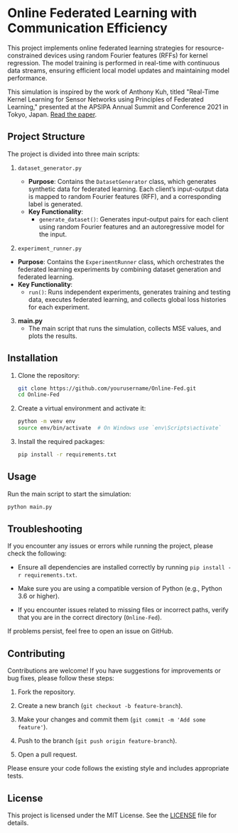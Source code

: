# Online Federated Learning with Communication Efficiency

This project implements online federated learning strategies for resource-constrained devices using random Fourier features (RFFs) for kernel regression. The model training is performed in real-time with continuous data streams, ensuring efficient local model updates and maintaining model performance.

This simulation is inspired by the work of Anthony Kuh, titled "Real-Time Kernel Learning for Sensor Networks using Principles of Federated Learning," presented at the APSIPA Annual Summit and Conference 2021 in Tokyo, Japan. [Read the paper](https://ieeexplore.ieee.org/document/9689337).

## Project Structure

The project is divided into three main scripts:

1. `dataset_generator.py`
   - **Purpose**: Contains the `DatasetGenerator` class, which generates synthetic data for federated learning. Each client’s input-output data is mapped to random Fourier features (RFF), and a corresponding label is generated.
   - **Key Functionality**:
       - `generate_dataset()`: Generates input-output pairs for each client using random Fourier features and an autoregressive model for the input.

2. `experiment_runner.py`
- **Purpose**: Contains the `ExperimentRunner` class, which orchestrates the federated learning experiments by combining dataset generation and federated learning.
- **Key Functionality**:
   - `run()`: Runs independent experiments, generates training and testing data, executes federated learning, and collects global loss histories for each experiment.


3. **main.py**
   - The main script that runs the simulation, collects MSE values, and plots the results.

## Installation

1. Clone the repository:
    ```bash
    git clone https://github.com/yourusername/Online-Fed.git
    cd Online-Fed
    ```

2. Create a virtual environment and activate it:
    ```bash
    python -m venv env
    source env/bin/activate  # On Windows use `env\Scripts\activate`
    ```

3. Install the required packages:
    ```bash
    pip install -r requirements.txt
    ```

## Usage

Run the main script to start the simulation:
```bash
python main.py
```

## Troubleshooting

If you encounter any issues or errors while running the project, please check the following:

- Ensure all dependencies are installed correctly by running `pip install -r requirements.txt`.
  
- Make sure you are using a compatible version of Python (e.g., Python 3.6 or higher).
 
- If you encounter issues related to missing files or incorrect paths, verify that you are in the correct directory (`Online-Fed`).

If problems persist, feel free to open an issue on GitHub.

## Contributing

Contributions are welcome! If you have suggestions for improvements or bug fixes, please follow these steps:

1. Fork the repository.

2. Create a new branch (`git checkout -b feature-branch`).

3. Make your changes and commit them (`git commit -m 'Add some feature'`).

4. Push to the branch (`git push origin feature-branch`).

5. Open a pull request.

Please ensure your code follows the existing style and includes appropriate tests.

## License

This project is licensed under the MIT License. See the [LICENSE](LICENSE.txt) file for details.
